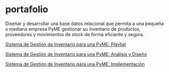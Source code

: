 # portafolio

Diseñar y desarrollar una base datos relacional que permita a una pequeña o mediana empresa PyME gestionar su inventario de productos, proveedores y movimientos de stock de forma eficiente y segura.

[Sistema de Gestión de Inventario para una PyME: Playlist](https://www.youtube.com/playlist?list=PLf03vPJLEOIWIBSw8-gBftN8FZsCcZZ-a) 

[Sistema de Gestión de Inventario para una PyME: Análisis y Diseño](https://youtu.be/Gul1yTHbNu0) 

[Sistema de Gestión de Inventario para una PyME: Implementación](https://youtu.be/DwmBLSr5jgw) 

